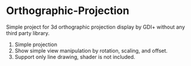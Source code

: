 # Orthographic-Projection
 Simple project for 3d orthographic projection display by GDI+ without any third party library.

 1. Simple projection
 2. Show simple view manipulation by rotation, scaling, and offset.
 3. Support only line drawing, shader is not included.
 